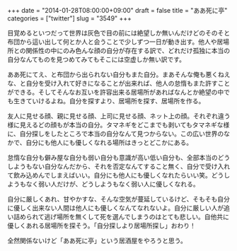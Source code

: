 +++
date = "2014-01-28T08:00:00+09:00"
draft = false
title = "ああ死に亭"
categories = ["twitter"]
slug = "3549"
+++

目覚めるといつだって世界は灰色で目の前には絶望しか無いんだけどのそのそと布団から這い出して何とか人と会うことで少しずつ一日が動き出す。他人や居場所との関係性の中にのみ色んな顔の自分が存在する訳で、どれだけ孤独に本当の自分なんてものを見つめてみてもそこには空虚しか無い訳です。

ああ死にてえ、と布団から出られない自分もまた自分。まあそんな俺も悪くねえな、と自分を受け入れて好きになることが出来れば、他人の怠惰もまた許すことができる。そしてそんなお互いを許容出来る居場所があればなんとか絶望の中でも生きていけるよね。自分を探すより、居場所を探す、居場所を作る。

友人に見せる顔、親に見せる顔、上司に見せる顔、ネット上の顔。それぞれ違う様に見えるどの顔もが本当の自分。タマネギをどこまでも剥いてもタマネギな様に、自分探しをしたところで本当の自分なんて見つからない。この広い世界のなかで、自分にも他人にも優しくなれる場所はきっとどこかにある。

怠惰な自分も僻み屋な自分も弱い自分も意識が高い低い自分も、全部本当のどうしようもない自分なんだから、それを否定なんてすること無く、自分で受け入れて飲み込めんでしまえばいい。自分にも他人にも優しくなれたらいい笑。どうしようもなく弱い人だけが、どうしようもなく弱い人に優しくなれる。

自分に厳しくあれ、甘やかすな、そんな空気が蔓延しているけど、そもそも自分に優しく出来ない人間は他人にも優しくなんてなれないよ。自分に厳しい人が追い詰められて逃げ場所を無くして死を選んでしまうのはとても悲しい。自他共に優しくあれる居場所を探そう。「自分探しより居場所探し」おわり！

全然関係ないけど「ああ死に亭」という居酒屋をやろうと思う。
